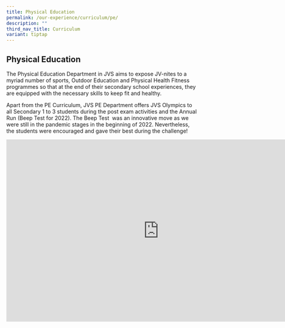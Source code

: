 ```yaml
---
title: Physical Education
permalink: /our-experience/curriculum/pe/
description: ""
third_nav_title: Curriculum
variant: tiptap
---
```

## Physical Education

The Physical Education Department in JVS aims to expose JV-nites to a myriad number of sports, Outdoor Education and Physical Health Fitness programmes so that at the end of their secondary school experiences, they are equipped with the necessary skills to keep fit and healthy.

Apart from the PE Curriculum, JVS PE Department offers JVS Olympics to all Secondary 1 to 3 students during the post exam activities and the Annual Run (Beep Test for 2022). The Beep Test&nbsp; was an innovative move as we were still in the pandemic stages in the beginning of 2022. Nevertheless, the students were encouraged and gave their best during the challenge!
<iframe src="https://docs.google.com/presentation/d/e/2PACX-1vS1J1DxEc6wTyvNWBsJ8piZ-CkuUT-TtcYIySanLXOcBsSH2bZYqFaOZkfsPjqiXoAOcLdGZhZIBYud/embed?start=true&amp;loop=true&amp;delayms=5000" frameborder="0" width="800" height="479" allowfullscreen="true"></iframe>